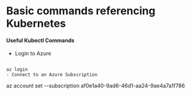 # Basic commands referencing Kubernetes
#### Useful Kubectl Commands
- Login to Azure
```

az login
- Connect to an Azure Subscription
```
az account set --subscription af0e1a40-9ad6-46d1-aa24-9ae4a7a1f786
 
